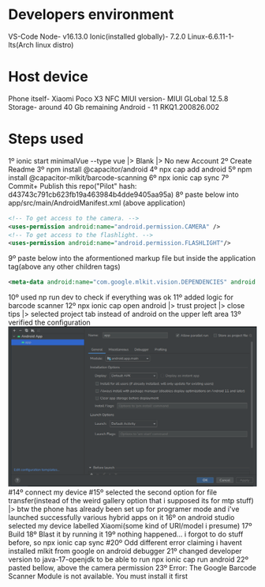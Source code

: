 # Developers environment
VS-Code
Node- v16.13.0
Ionic(installed globally)- 7.2.0
Linux-6.6.11-1-lts(Arch linux distro)
# Host device 
Phone itself- Xiaomi Poco X3 NFC
MIUI version- MIUI GLobal 12.5.8 
Storage- around 40 Gb remaining 
Android - 11 RKQ1.200826.002
# Steps used 
1º ionic start minimalVue --type vue
	|> Blank
	|> No new Account 
2º Create Readme
3º npm install @capacitor/android
4º npx cap add android
5º npm install @capacitor-mlkit/barcode-scanning
6º npx ionic cap sync
7º Commit+ Publish this repo("Pilot" hash: d43743c791cb623fb19a463984b4dde9405aa95a)
8º paste below into app/src/main/AndroidManifest.xml (above application)
```xml
<!-- To get access to the camera. -->
<uses-permission android:name="android.permission.CAMERA" />
<!-- To get access to the flashlight. -->
<uses-permission android:name="android.permission.FLASHLIGHT"/>
```
9º paste below into the aformentioned markup file but inside the application tag(above any other children tags)
```xml
<meta-data android:name="com.google.mlkit.vision.DEPENDENCIES" android:value="barcode_ui"/>
```
10º used np run dev to check if everything was ok
11º added logic for barcode scanner
12º npx ionic cap open android
|> trust project
|> close tips
|> selected project tab instead of android on the upper left area
13º verified the configuration
![1705330347111](image/README/1705330347111.png)
#14º connect my device 
#15º selected the second option for file transfer(instead of the weird gallery option that i supposed its for mtp stuff)
|> btw the phone has already been set up for programer mode and i've launched successfully various hybrid apps on it
16º on android studio selected my device labelled Xiaomi(some kind of URI/model i presume)
17º Build
18º Blast it by running it
19º nothing happened... i forgot to do stuff before, so npx ionic cap sync
#20º Odd different error claiming i havent installed mlkit from google on android debugger
21º changed developer version to java-17-openjdk to be able to run npx ionic cap run android
22º pasted bellow, above the camera permission
<uses-feature
        android:name="android.hardware.camera"
        android:required="false" />
23º Error: The Google Barcode Scanner Module is not available. You must install it first